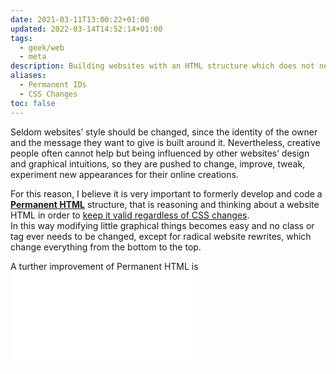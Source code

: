 ```yaml
---
date: 2021-03-11T13:00:22+01:00
updated: 2022-03-14T14:52:14+01:00
tags:
  - geek/web
  - meta
description: Building websites with an HTML structure which does not need to be changed when CSS changes
aliases:
  - Permanent IDs
  - CSS Changes
toc: false
---
```

Seldom websites’ style should be changed, since the identity of the owner and the message they want to give is built around it. Nevertheless, creative people often cannot help but being influenced by other websites’ design and graphical intuitions, so they are pushed to change, improve, tweak, experiment new appearances for their online creations.

For this reason, I believe it is very important to formerly develop and code a **[Permanent HTML](Permanent%20HTML.md)** structure, that is reasoning and thinking about a website HTML in order to <u>keep it valid regardless of CSS changes</u>.  
In this way modifying little graphical things becomes easy and no class or tag ever needs to be changed, except for radical website rewrites, which change everything from the bottom to the top.

A turther improvement of Permanent HTML is  
![Universal HTML](Universal%20HTML.md)
